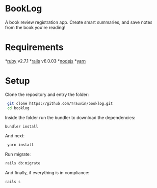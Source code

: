 # BookLog 

A book review registration app. Create smart summaries, and save notes from the book you're reading!

# Requirements
*[ruby](https://www.ruby-lang.org/en/) v2.7.1
*[rails](https://rubyonrails.org/) v6.0.03
*[nodejs](https://nodejs.org/en/)
*[yarn](https://yarnpkg.com/getting-started/install)


# Setup

Clone the repository and entry the folder:
```bash
 git clone https://github.com/Trauvin/booklog.git
 cd booklog
 ```
 Inside the folder  run the bundler to download the dependencies:
 ```bash
 bundler install
```
And next:
```bash
 yarn install
 ```
 Run migrate:
 ```bash
 rails db:migrate
 ```
 And finally, if everything is in compliance:
 ```bash
 rails s
 ```
 
